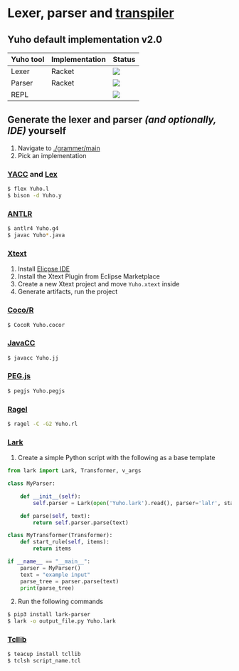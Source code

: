 # Lexer, parser and [transpiler](./transpiler)

## Yuho default implementation v2.0

| Yuho tool | Implementation | Status |
| :--- | :--- | :--- | 
| Lexer | Racket | ![](https://img.shields.io/badge/status-up-brightgreen) |
| Parser | Racket | ![](https://img.shields.io/badge/status-up-brightgreen) |
| REPL | | ![](https://img.shields.io/badge/status-not%20implemented-ff3333) | 

## Generate the lexer and parser *(and optionally, IDE)* yourself

1. Navigate to [./grammer/main](../../grammer/main/)
2. Pick an implementation

### [YACC](https://silcnitc.github.io/yacc.html) and [Lex](https://wycwiki.readthedocs.io/en/latest/_static/compilers/lex.html)

```sh
$ flex Yuho.l
$ bison -d Yuho.y
```

### [ANTLR](https://www.antlr.org/)

```sh
$ antlr4 Yuho.g4
$ javac Yuho*.java
```

### [Xtext](https://eclipse.dev/Xtext/)

1. Install [Elicpse IDE](https://www.eclipse.org/downloads/)
2. Install the Xtext Plugin from Eclipse Marketplace
3. Create a new Xtext project and move `Yuho.xtext` inside
4. Generate artifacts, run the project

### [Coco/R](https://ssw.jku.at/Research/Projects/Coco/)

```sh
$ CocoR Yuho.cocor
```

### [JavaCC](https://javacc.github.io/javacc/)

```sh
$ javacc Yuho.jj
```

### [PEG.js](https://github.com/pegjs/pegjs)

```sh
$ pegjs Yuho.pegjs
```

### [Ragel](http://www.colm.net/open-source/ragel/)

```sh
$ ragel -C -G2 Yuho.rl
```

### [Lark](https://github.com/lark-parser/lark)

1. Create a simple Python script with the following as a base template

```py
from lark import Lark, Transformer, v_args

class MyParser:

    def __init__(self):
        self.parser = Lark(open('Yuho.lark').read(), parser='lalr', start='start_rule')

    def parse(self, text):
        return self.parser.parse(text)

class MyTransformer(Transformer):
    def start_rule(self, items):
        return items

if __name__ == "__main__":
    parser = MyParser()
    text = "example input"
    parse_tree = parser.parse(text)
    print(parse_tree)
```

2. Run the following commands

```sh
$ pip3 install lark-parser
$ lark -o output_file.py Yuho.lark
```

### [Tcllib](https://core.tcl-lang.org/tcllib/doc/tcllib-1-18/embedded/www/tcllib/files/apps/pt.html)

```sh
$ teacup install tcllib
$ tclsh script_name.tcl
```
